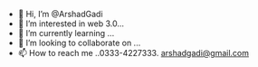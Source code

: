 - 👋 Hi, I’m @ArshadGadi
- 👀 I’m interested in web 3.0...
- 🌱 I’m currently learning ...
- 💞️ I’m looking to collaborate on ...
- 📫 How to reach me ..0333-4227333.
arshadgadi@gmail.com

<!---
ArshadGadi/ArshadGadi is a ✨ special ✨ repository because its `README.md` (this file) appears on your GitHub profile.
You can click the Preview link to take a look at your changes.
--->
